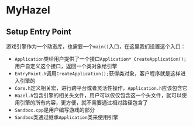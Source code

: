 # MyHazel

## Setup Entry Point
游戏引擎作为一个动态库，也需要一个`main()`入口，在这里我们设置这个入口：  
* `Application`类给用户提供了一个接口`Application* CreateApplication();`用户自定义这个接口，返回一个类对象给引擎
* `EntryPoint.h`调用`CreateApplication();`获得类对象，客户程序就是这样进入引擎的
* `Core.h`定义相关宏，进行跨平台或者灵活性操作，`Application.h`应该包含它
* `Hazel.h`包含引擎的相关头文件，用户可以仅仅包含这一个头文件，就可以使用引擎的所有内容，更方便，就不需要通过相对路径包含了
* `Sandbox.cpp`是用户编写游戏的部分
* `Sandbox`类通过继承`Application`类来使用引擎